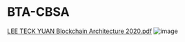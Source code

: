# BTA-CBSA


[LEE TECK  YUAN Blockchain Architecture 2020.pdf](https://github.com/TeckYuanLee/BTA-CBSA/files/7592740/LEE.TECK.YUAN.Blockchain.Architecture.2020.pdf)
![image](https://user-images.githubusercontent.com/8788481/143175662-200c1b78-df7b-4033-bf15-aa7c2888fc4a.png)
